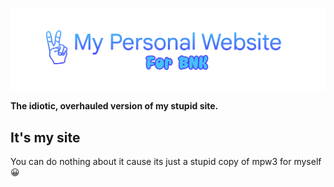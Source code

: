 <p align="center">
  <img src="https://raw.githubusercontent.com/BNK-Trolling-Group/my-personal-website-v3/main/images/MPW4BNK.png"/> 
</p>
  
**The idiotic, overhauled version of my stupid site.**

## It's my site
You can do nothing about it cause its just a stupid copy of mpw3 for myself 😀
